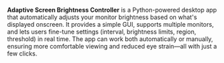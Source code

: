 **Adaptive Screen Brightness Controller** is a Python-powered desktop app that automatically adjusts your monitor brightness based on what's displayed onscreen. It provides a simple GUI, supports multiple monitors, and lets users fine-tune settings (interval, brightness limits, region, threshold) in real time. The app can work both automatically or manually, ensuring more comfortable viewing and reduced eye strain—all with just a few clicks.
